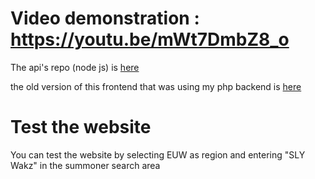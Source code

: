 # Video demonstration : https://youtu.be/mWt7DmbZ8_o

The api's repo (node js) is [here](https://github.com/Miouss/lol-mood-api)

the old version of this frontend that was using my php backend is [here](https://github.com/Miouss/lolmood-old-version)

# Test the website
You can test the website by selecting EUW as region and entering "SLY Wakz" in the summoner search area
